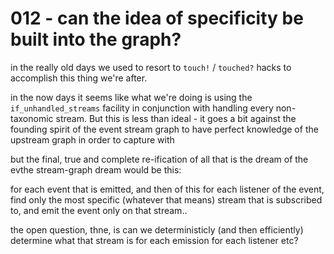 # 012 - can the idea of specificity be built into the graph?

in the really old days we used to resort to `touch!` / `touched?` hacks
to accomplish this thing we're after.

in the now days it seems like what we're doing is using the
`if_unhandled_streams` facility in conjunction with handling every
non-taxonomic stream. But this is less than ideal - it goes a bit
against the founding spirit of the event stream graph to have
perfect knowledge of the upstream graph in order to capture with

but the final, true and complete re-ification of all that is the dream of the
evthe stream-graph dream would be this:

for each event that is emitted, and then of this for each listener
of the event, find only the most specific (whatever that means)
stream that is subscribed to, and emit the event only on that stream..

the open question, thne, is can we deterministicly (and then efficiently)
determine what that stream is for each emission for each listener etc?
